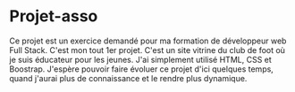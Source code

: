 # Projet-asso
 Ce projet est un exercice demandé pour ma formation de développeur web Full Stack.
 C'est mon tout 1er projet.
 C'est un site vitrine du club de foot où je suis éducateur pour les jeunes.
 J'ai simplement utilisé HTML, CSS et Boostrap.
 J'espère pouvoir faire évoluer ce projet d'ici quelques temps, quand j'aurai plus de connaissance et le rendre plus dynamique.
